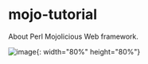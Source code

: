 # mojo-tutorial

About Perl Mojolicious Web framework.

![image](https://user-images.githubusercontent.com/72643027/109933395-b420e180-7d0e-11eb-8f8e-c98fb620bccf.png){: width="80%" height="80%"} 


